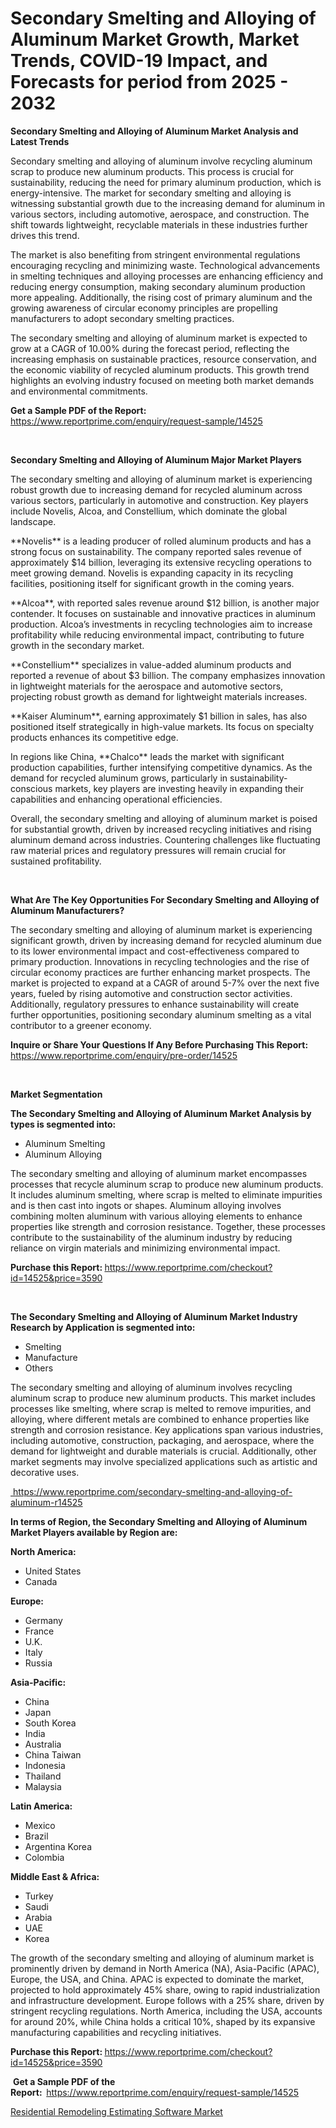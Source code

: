 <p><h1>Secondary Smelting and Alloying of Aluminum Market Growth, Market Trends, COVID-19 Impact, and Forecasts for period from 2025 - 2032</h1></p><p><strong>Secondary Smelting and Alloying of Aluminum Market Analysis and Latest Trends</strong></p>
<p><p>Secondary smelting and alloying of aluminum involve recycling aluminum scrap to produce new aluminum products. This process is crucial for sustainability, reducing the need for primary aluminum production, which is energy-intensive. The market for secondary smelting and alloying is witnessing substantial growth due to the increasing demand for aluminum in various sectors, including automotive, aerospace, and construction. The shift towards lightweight, recyclable materials in these industries further drives this trend.</p><p>The market is also benefiting from stringent environmental regulations encouraging recycling and minimizing waste. Technological advancements in smelting techniques and alloying processes are enhancing efficiency and reducing energy consumption, making secondary aluminum production more appealing. Additionally, the rising cost of primary aluminum and the growing awareness of circular economy principles are propelling manufacturers to adopt secondary smelting practices.</p><p>The secondary smelting and alloying of aluminum market is expected to grow at a CAGR of 10.00% during the forecast period, reflecting the increasing emphasis on sustainable practices, resource conservation, and the economic viability of recycled aluminum products. This growth trend highlights an evolving industry focused on meeting both market demands and environmental commitments.</p></p>
<p><strong>Get a Sample PDF of the Report:&nbsp;</strong> <a href="https://www.reportprime.com/enquiry/request-sample/14525?utm_campaign=3165&utm_medium=2&utm_source=Github&utm_content=ia&utm_term=20032025&utm_id=secondary-smelting-and-alloying-of-aluminum">https://www.reportprime.com/enquiry/request-sample/14525</a></p>
<p>&nbsp;</p>
<p><strong>Secondary Smelting and Alloying of Aluminum Major Market Players</strong></p>
<p><p>The secondary smelting and alloying of aluminum market is experiencing robust growth due to increasing demand for recycled aluminum across various sectors, particularly in automotive and construction. Key players include Novelis, Alcoa, and Constellium, which dominate the global landscape.</p><p>**Novelis** is a leading producer of rolled aluminum products and has a strong focus on sustainability. The company reported sales revenue of approximately $14 billion, leveraging its extensive recycling operations to meet growing demand. Novelis is expanding capacity in its recycling facilities, positioning itself for significant growth in the coming years.</p><p>**Alcoa**, with reported sales revenue around $12 billion, is another major contender. It focuses on sustainable and innovative practices in aluminum production. Alcoa’s investments in recycling technologies aim to increase profitability while reducing environmental impact, contributing to future growth in the secondary market.</p><p>**Constellium** specializes in value-added aluminum products and reported a revenue of about $3 billion. The company emphasizes innovation in lightweight materials for the aerospace and automotive sectors, projecting robust growth as demand for lightweight materials increases.</p><p>**Kaiser Aluminum**, earning approximately $1 billion in sales, has also positioned itself strategically in high-value markets. Its focus on specialty products enhances its competitive edge.</p><p>In regions like China, **Chalco** leads the market with significant production capabilities, further intensifying competitive dynamics. As the demand for recycled aluminum grows, particularly in sustainability-conscious markets, key players are investing heavily in expanding their capabilities and enhancing operational efficiencies. </p><p>Overall, the secondary smelting and alloying of aluminum market is poised for substantial growth, driven by increased recycling initiatives and rising aluminum demand across industries. Countering challenges like fluctuating raw material prices and regulatory pressures will remain crucial for sustained profitability.</p></p>
<p>&nbsp;</p>
<p><strong>What Are The Key Opportunities For Secondary Smelting and Alloying of Aluminum Manufacturers?</strong></p>
<p><p>The secondary smelting and alloying of aluminum market is experiencing significant growth, driven by increasing demand for recycled aluminum due to its lower environmental impact and cost-effectiveness compared to primary production. Innovations in recycling technologies and the rise of circular economy practices are further enhancing market prospects. The market is projected to expand at a CAGR of around 5-7% over the next five years, fueled by rising automotive and construction sector activities. Additionally, regulatory pressures to enhance sustainability will create further opportunities, positioning secondary aluminum smelting as a vital contributor to a greener economy.</p></p>
<p><strong>Inquire or Share Your Questions If Any Before Purchasing This Report:</strong> <a href="https://www.reportprime.com/enquiry/pre-order/14525?utm_campaign=3165&utm_medium=2&utm_source=Github&utm_content=ia&utm_term=20032025&utm_id=secondary-smelting-and-alloying-of-aluminum">https://www.reportprime.com/enquiry/pre-order/14525</a></p>
<p>&nbsp;</p>
<p><strong>Market Segmentation</strong></p>
<p><strong>The Secondary Smelting and Alloying of Aluminum Market Analysis by types is segmented into:</strong></p>
<p><ul><li>Aluminum Smelting</li><li>Aluminum Alloying</li></ul></p>
<p><p>The secondary smelting and alloying of aluminum market encompasses processes that recycle aluminum scrap to produce new aluminum products. It includes aluminum smelting, where scrap is melted to eliminate impurities and is then cast into ingots or shapes. Aluminum alloying involves combining molten aluminum with various alloying elements to enhance properties like strength and corrosion resistance. Together, these processes contribute to the sustainability of the aluminum industry by reducing reliance on virgin materials and minimizing environmental impact.</p></p>
<p><strong>Purchase this Report:&nbsp;</strong><a href="https://www.reportprime.com/checkout?id=14525&price=3590&utm_campaign=3165&utm_medium=2&utm_source=Github&utm_content=ia&utm_term=20032025&utm_id=secondary-smelting-and-alloying-of-aluminum">https://www.reportprime.com/checkout?id=14525&price=3590</a></p>
<p>&nbsp;</p>
<p><strong>The Secondary Smelting and Alloying of Aluminum Market Industry Research by Application is segmented into:</strong></p>
<p><ul><li>Smelting</li><li>Manufacture</li><li>Others</li></ul></p>
<p><p>The secondary smelting and alloying of aluminum involves recycling aluminum scrap to produce new aluminum products. This market includes processes like smelting, where scrap is melted to remove impurities, and alloying, where different metals are combined to enhance properties like strength and corrosion resistance. Key applications span various industries, including automotive, construction, packaging, and aerospace, where the demand for lightweight and durable materials is crucial. Additionally, other market segments may involve specialized applications such as artistic and decorative uses.</p></p>
<p><a href="https://www.reportprime.com/secondary-smelting-and-alloying-of-aluminum-r14525?utm_campaign=3165&utm_medium=2&utm_source=Github&utm_content=ia&utm_term=20032025&utm_id=secondary-smelting-and-alloying-of-aluminum">&nbsp;https://www.reportprime.com/secondary-smelting-and-alloying-of-aluminum-r14525</a></p>
<p><strong>In terms of Region, the Secondary Smelting and Alloying of Aluminum Market Players available by Region are:</strong></p>
<p>
    <p> <strong> North America: </strong>
        <ul>
            <li>United States</li>
            <li>Canada</li>
        </ul>
        </p> 
    <p> <strong> Europe: </strong>
        <ul>
            <li>Germany</li>
            <li>France</li>
            <li>U.K.</li>
            <li>Italy</li>
            <li>Russia</li>
        </ul>
        </p> 
    <p> <strong> Asia-Pacific: </strong>
        <ul>
            <li>China</li>
            <li>Japan</li>
            <li>South Korea</li>
            <li>India</li>
            <li>Australia</li>
            <li>China Taiwan</li>
            <li>Indonesia</li>
            <li>Thailand</li>
            <li>Malaysia</li>
        </ul>
        </p> 
    <p> <strong> Latin America: </strong>
        <ul>
            <li>Mexico</li>
            <li>Brazil</li>
            <li>Argentina Korea</li>
            <li>Colombia</li>
        </ul>
        </p> 
    <p> <strong> Middle East & Africa: </strong>
        <ul>
            <li>Turkey</li>
            <li>Saudi</li>
            <li>Arabia</li>
            <li>UAE</li>
            <li>Korea</li>
        </ul>
    </p>
    </p>
<p><p>The growth of the secondary smelting and alloying of aluminum market is prominently driven by demand in North America (NA), Asia-Pacific (APAC), Europe, the USA, and China. APAC is expected to dominate the market, projected to hold approximately 45% share, owing to rapid industrialization and infrastructure development. Europe follows with a 25% share, driven by stringent recycling regulations. North America, including the USA, accounts for around 20%, while China holds a critical 10%, shaped by its expansive manufacturing capabilities and recycling initiatives.</p></p>
<p><strong>Purchase this Report: </strong><a href="https://www.reportprime.com/checkout?id=14525&price=3590&utm_campaign=3165&utm_medium=2&utm_source=Github&utm_content=ia&utm_term=20032025&utm_id=secondary-smelting-and-alloying-of-aluminum">https://www.reportprime.com/checkout?id=14525&price=3590</a></p>
<p>&nbsp;<strong>Get a Sample PDF of the Report:&nbsp;&nbsp;</strong><a href="https://www.reportprime.com/enquiry/request-sample/14525?utm_campaign=3165&utm_medium=2&utm_source=Github&utm_content=ia&utm_term=20032025&utm_id=secondary-smelting-and-alloying-of-aluminum">https://www.reportprime.com/enquiry/request-sample/14525</a></p>
<p><strong></strong></p>
<p><p><a href="https://github.com/nibbsmantji/Market-Research-Report-List-1/blob/main/residential-remodeling-estimating-software-market.md?utm_campaign=3165&utm_medium=2&utm_source=Github&utm_content=ia&utm_term=20032025&utm_id=secondary-smelting-and-alloying-of-aluminum">Residential Remodeling Estimating Software Market</a></p></p>